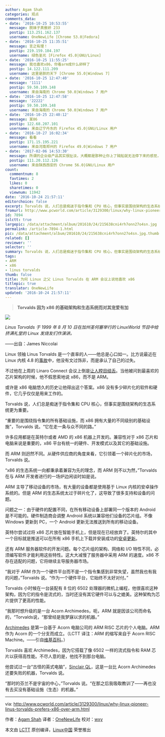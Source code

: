 ```yaml
---
author: Agam Shah
categories: 观点
comments_data:
- date: '2016-10-25 10:53:55'
  message: 脱袜子真傲娇 233
  postip: 113.251.162.137
  username: OneNewLife [Chrome 53.0|Fedora]
- date: '2016-10-25 11:35:51'
  message: 言之有理！
  postip: 219.159.104.197
  username: 绿色圣光 [Firefox 45.0|GNU/Linux]
- date: '2016-10-25 11:55:25'
  message: 我也喜欢x86，你看arm成什么卵样了
  postip: 14.122.111.209
  username: 这里是朕的天下 [Chrome 55.0|Windows 7]
- date: '2016-10-25 12:47:40'
  message: '1111'
  postip: 59.50.109.148
  username: 来自海南的 Chrome 50.0|Windows 7 用户
- date: '2016-10-25 12:47:58'
  message: '22222'
  postip: 59.50.109.148
  username: 来自海南的 Chrome 50.0|Windows 7 用户
- date: '2016-10-25 22:40:12'
  message: 某86
  postip: 122.68.207.101
  username: 来自辽宁丹东的 Firefox 45.0|GNU/Linux 用户
- date: '2016-10-27 16:02:34'
  message: 看看
  postip: 171.15.195.221
  username: 来自河南郑州的 Firefox 49.0|Windows 7 用户
- date: '2017-02-06 14:53:30'
  message: 所谓的企业级产品其实很扯淡，大概都是那种让你上了贼船就无法停下来的感觉，其实还是另一种形式的商业陷阱。还是觉得LINUS说的那句话有道理，大概意思就是一定要选择一个上下游都通用的平台和环境。这样才能愉快的玩耍
  postip: 111.20.112.126
  username: 来自陕西西安的 Chrome 56.0|GNU/Linux 用户
count:
  commentnum: 8
  favtimes: 2
  likes: 0
  sharetimes: 0
  viewnum: 11942
date: '2016-10-24 21:57:11'
editorchoice: false
excerpt: Torvalds 说，人们总是痴迷于指令集和 CPU 核心，但事实是围绕架构的生态系统更为重要。
fromurl: http://www.pcworld.com/article/3129300/linux/why-linux-pioneer-linus-torvalds-prefers-x86-over-arm.html
id: 7894
islctt: true
largepic: /data/attachment/album/201610/24/215638cni4rh7onn27o4sn.jpg
permalink: /article-7894-1.html
pic: /data/attachment/album/201610/24/215638cni4rh7onn27o4sn.jpg.thumb.jpg
related: []
reviewer: ''
selector: ''
summary: Torvalds 说，人们总是痴迷于指令集和 CPU 核心，但事实是围绕架构的生态系统更为重要。
tags:
- ARM
- x86
- linus torvalds
thumb: false
title: 为何 Linux 之父 Linus Torvalds 在 ARM 会议上说他喜欢 x86
titlepic: true
translator: OneNewLife
updated: '2016-10-24 21:57:11'
---
```



> 
> **Torvalds 因为 x86 的基础架构和生态系统而对其宠爱有加**
> 
> 
> 


![](/data/attachment/album/201610/24/215638cni4rh7onn27o4sn.jpg)


*Linus Torvalds 于 1999 年 8 月 10 日在加州圣何塞举行的 LinuxWorld 节目中给挤满礼堂的 Linux 发烧友们作演讲。* 


——出自：James Niccolai


Linux 领袖 Linus Torvalds 是一个直率的人——他总是心口如一。比方说最近在 Linux 内核 4.8 的[事故](http://www.theregister.co.uk/2016/10/05/linus_torvalds_admits_buggy_crap_made_it_into_linux_48/)中，他没有文过饰非，而是承认了自己的过失。


不过他在上周的 Linaro Connect 会议上倒是[让人瞠目结舌](https://www.youtube.com/watch?v=fuAebQvFnRI)。当他被问到最喜欢的芯片架构的时候，他不假思索地说 x86，而不是 ARM。


或许是 x86 电脑悠久的历史让他得出这个答案。x86 没有多少碎片化的软件和硬件，它几乎仅仅是用来工作的。


Torvalds 说，人们总是痴迷于指令集和 CPU 核心，但事实是围绕架构的生态系统更为重要。


“重要的是围绕指令集的所有基础设施，而 x86 拥有大量的不同级别的基础设施”，Torvalds 说。“它在走一条与众不同的路。”


许多应用都是在英特尔或者 AMD 的 x86 机器上开发的。兼容性对于 x86 芯片和电脑来说是重要的，x86 平台有统一的硬件、开发模式以及其它的基础设施。


而 ARM 则迥然不同。从硬件供应商的角度来看，它引领着一个碎片化的市场，Torvalds 说。


“x86 的生态系统一向都秉承着兼容为先的理念，而 ARM 则不以为然，”Torvalds 在与 ARM 开发者进行的一场炉边闲谈时如是说。


ARM 主导了移动设备的市场，有大量的设备都是使用基于 Linux 内核的安卓操作系统的。但是 ARM 的生态系统太过于碎片化了，这导致了很多支持和设备的问题。


问题之一：由于硬件的配置不同，在所有移动设备上部署同一个版本的 Android 是不可能的。硬件制造商会调整 Android 系统以兼容他们设备的芯片组。不像 Windows 更新到 PC，一个 Android 更新无法推送到所有的移动设备。


英特尔尝试过将 x86 芯片放在智能手机上，但是现在已经放弃了。英特尔的其中一个目标就是推送可以在所有 x86 手机上下载并安装成功的[安卓更新](http://www.infoworld.com/article/2908072/android/google-and-intel-vow-to-speed-up-delivery-of-android-updates-to-devices.html)。


还有 ARM 服务器软件的开发问题。每个芯片组的架构、网络和 I/O 特性不同，必须编写软件才能利用这些特性。这大大减慢了服务器中采用 ARM 的速度。x86 不存在适配的问题，它将继续主导服务器市场。


“我对于 ARM 作为一个硬件平台而不是一个指令集感到非常失望，虽然我也有我的问题，”Torvalds 说。“作为一个硬件平台，它始终不太好对付。”


Torvalds 小时候在一台装配有 8 位的 6502 处理器的微机上编程，他很喜欢这种架构，因为它的指令是流式的，当时还没有其它硬件可以与之媲美。这种架构为芯片提供了更高的性能。


“我那时想升级的是一台 Acorn Archimedes，呃，ARM 就是因该公司而命名的，“Torvalds说，“那曾经是我梦寐以求的机器。”


[Archimedes](http://www.pcworld.com/article/3097427/hardware/how-arm-set-itself-up-for-a-32-billion-acquisition.html) 是第一台基于 Acorn 电脑公司的 ARM RISC 芯片的个人电脑。ARM 作为 Acorn 的一个分支而成立。（LCTT 译注：ARM 的缩写来自于 Acorn RISC Machine。——引自[维基百科](https://en.wikipedia.org/wiki/Acorn_Archimedes)。）


Torvalds 喜欢 Archimedes，因为它搭载了像 6502 一样的流式指令和 RAM 芯片以获得高性能。不尽人意的是，他找不到那台电脑。


他尝试过一台“古怪的英式电脑”，[Sinclair QL](http://oldcomputers.net/ql.html)，这是一台比 Acorn Archimedes 还要失败的机器，Torvalds 说。


“那时的芬兰不是宇宙的中心，”Torvalds 说。“在那之后我吸取教训了——再也没有去买没有基础设施（生态）的机器。”




---


via: <http://www.pcworld.com/article/3129300/linux/why-linux-pioneer-linus-torvalds-prefers-x86-over-arm.html>


作者：[Agam Shah](http://www.pcworld.com/author/Agam-Shah/) 译者：[OneNewLife](https://github.com/OneNewLife) 校对：[wxy](https://github.com/wxy)


本文由 [LCTT](https://github.com/LCTT/TranslateProject) 原创编译，[Linux中国](https://linux.cn/) 荣誉推出